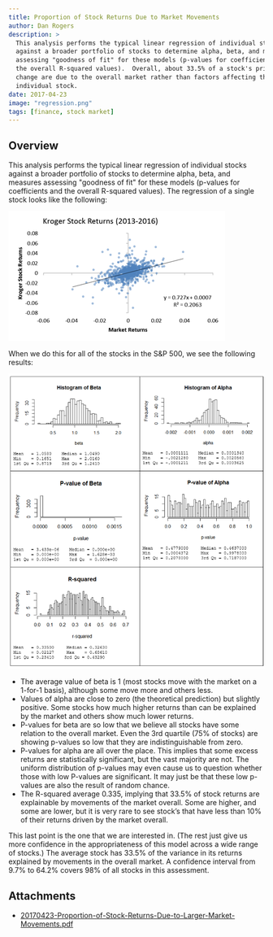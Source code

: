 ```yaml
---
title: Proportion of Stock Returns Due to Market Movements
author: Dan Rogers
description: >
  This analysis performs the typical linear regression of individual stocks
  against a broader portfolio of stocks to determine alpha, beta, and measures
  assessing "goodness of fit" for these models (p-values for coefficients and
  the overall R-squared values).  Overall, about 33.5% of a stock's price
  change are due to the overall market rather than factors affecting the
  individual stock.
date: 2017-04-23
image: "regression.png"
tags: [finance, stock market]
---
```


## Overview

This analysis performs the typical linear regression of individual stocks against a broader portfolio of stocks to determine alpha, beta, and measures assessing "goodness of fit" for these models (p-values for coefficients and the overall R-squared values).  The regression of a single stock looks like the following:

![Regression Chart](regression.png)

When we do this for all of the stocks in the S&P 500, we see the following results:

![Charts](charts.png)

* The average value of beta is 1 (most stocks move with the market on a 1-for-1 basis), although some move more and others less.
* Values of alpha are close to zero (the theoretical prediction) but slightly positive.  Some stocks how much higher returns than can be explained by the market and others show much lower returns.
* P-values for beta are so low that we believe all stocks have some relation to the overall market.  Even the 3rd quartile (75% of stocks) are showing p-values so low that they are indistinguishable from zero.
* P-values for alpha are all over the place.  This implies that some excess returns are statistically significant, but the vast majority are not.  The uniform distribution of p-values may even cause us to question whether those with low P-values are significant.  It may just be that these low p-values are also the result of random chance.
* The R-squared average 0.335, implying that 33.5% of stock returns are explainable by movements of the market overall. Some are higher, and some are lower, but it is very rare to see stock’s that have less than 10% of their returns driven by the market overall.

This last point is the one that we are interested in.  (The rest just give us more confidence in the appropriateness of this model across a wide range of stocks.)  The average stock has 33.5% of the variance in its returns explained by movements in the overall market.  A confidence interval from 9.7% to 64.2% covers 98% of all stocks in this assessment.

## Attachments

* [20170423-Proportion-of-Stock-Returns-Due-to-Larger-Market-Movements.pdf](20170423-Proportion-of-Stock-Returns-Due-to-Larger-Market-Movements)
